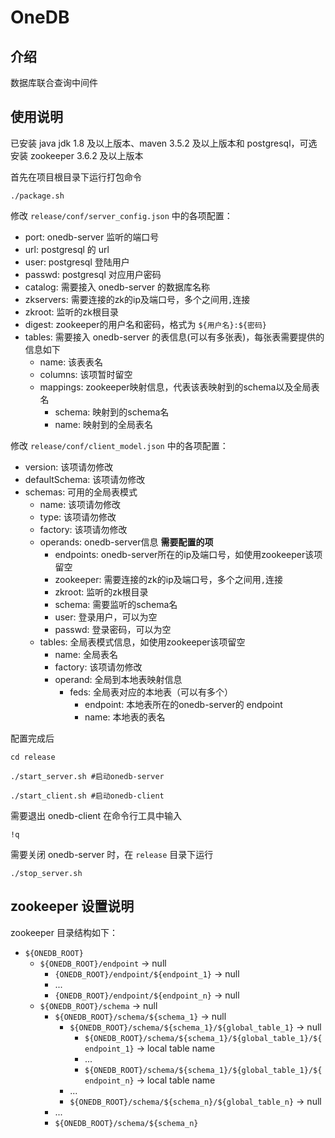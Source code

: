 # OneDB

## 介绍
数据库联合查询中间件

## 使用说明
已安装 java jdk 1.8 及以上版本、maven 3.5.2 及以上版本和 postgresql，可选安装 zookeeper 3.6.2 及以上版本

首先在项目根目录下运行打包命令

`
./package.sh
`

修改 `release/conf/server_config.json` 中的各项配置：
- port: onedb-server 监听的端口号
- url: postgresql 的 url
- user: postgresql 登陆用户
- passwd: postgresql 对应用户密码
- catalog: 需要接入 onedb-server 的数据库名称
- zkservers: 需要连接的zk的ip及端口号，多个之间用`,`连接
- zkroot: 监听的zk根目录
- digest: zookeeper的用户名和密码，格式为 `${用户名}:${密码}`
- tables: 需要接入 onedb-server 的表信息(可以有多张表)，每张表需要提供的信息如下
    - name: 该表表名
    - columns: 该项暂时留空
    - mappings: zookeeper映射信息，代表该表映射到的schema以及全局表名
        - schema: 映射到的schema名
        - name: 映射到的全局表名

修改 `release/conf/client_model.json` 中的各项配置：
- version: 该项请勿修改
- defaultSchema: 该项请勿修改
- schemas: 可用的全局表模式
    - name: 该项请勿修改
    - type: 该项请勿修改
    - factory: 该项请勿修改
    - operands: onedb-server信息 **需要配置的项**
      - endpoints: onedb-server所在的ip及端口号，如使用zookeeper该项留空
      - zookeeper: 需要连接的zk的ip及端口号，多个之间用`,`连接
      - zkroot: 监听的zk根目录
      - schema: 需要监听的schema名
      - user: 登录用户，可以为空
      - passwd: 登录密码，可以为空
    - tables: 全局表模式信息，如使用zookeeper该项留空
        - name: 全局表名
        - factory: 该项请勿修改
        - operand: 全局到本地表映射信息
            - feds: 全局表对应的本地表（可以有多个）
                - endpoint: 本地表所在的onedb-server的 endpoint
                - name: 本地表的表名

配置完成后

```
cd release

./start_server.sh #启动onedb-server

./start_client.sh #启动onedb-client
```

需要退出 onedb-client 在命令行工具中输入

```
!q
```


需要关闭 onedb-server 时，在 `release` 目录下运行

```
./stop_server.sh
```

## zookeeper 设置说明

zookeeper 目录结构如下：

* `${ONEDB_ROOT}`
    * `${ONEDB_ROOT}/endpoint` -> null
        * `{ONEDB_ROOT}/endpoint/${endpoint_1}` -> null
        * ...
        * `{ONEDB_ROOT}/endpoint/${endpoint_n}` -> null
    * `${ONEDB_ROOT}/schema` -> null
        * `${ONEDB_ROOT}/schema/${schema_1}` -> null
            * `${ONEDB_ROOT}/schema/${schema_1}/${global_table_1}` -> null
                * `${ONEDB_ROOT}/schema/${schema_1}/${global_table_1}/${endpoint_1}` -> local table name
                * ...
                * `${ONEDB_ROOT}/schema/${schema_1}/${global_table_1}/${endpoint_n}` -> local table name
            * ...
            * `${ONEDB_ROOT}/schema/${schema_n}/${global_table_n}` -> null
        * ...
        * `${ONEDB_ROOT}/schema/${schema_n}`
